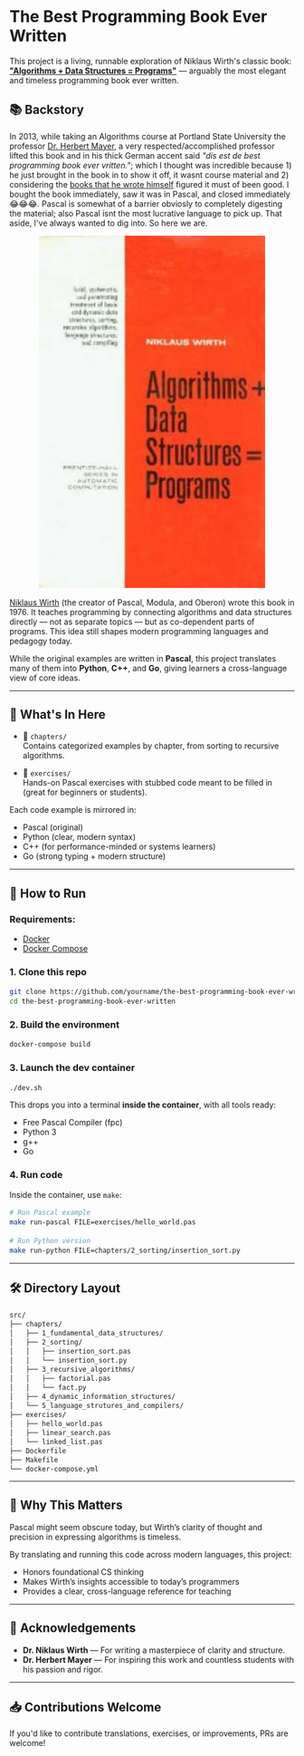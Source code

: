 # The Best Programming Book Ever Written

This project is a living, runnable exploration of Niklaus Wirth's classic book:  
[**"Algorithms + Data Structures = Programs"**](https://www.amazon.com/Algorithms-Structures-Prentice-Hall-Automatic-Computation/dp/0130224189) — arguably the most elegant and timeless programming book ever written.

## 📚 Backstory

In 2013, while taking an Algorithms course at Portland State University the professor [Dr. Herbert Mayer](https://de.wikipedia.org/wiki/Herbert_G._Mayer), a very respected/accomplished professor lifted this book and in his thick German accent said *"dis est de best programming book ever vritten."*; which I thought was incredible because 1) he just brought in the book in to show it off, it wasnt course material and 2) considering the [books that he wrote himself](https://www.amazon.com/Computers-Technology-Herbert-Mayer-Books/s?rh=n%3A5%2Cp_27%3AHerbert%2BMayer) figured it must of been good. I bought the book immediately, saw it was in Pascal, and closed immediately 😂😂😂. Pascal is somewhat of a barrier obviosly to completely digesting the material; also Pascal isnt the most lucrative language to pick up. That aside, I've always wanted to dig into. So here we are. 

<div align="center">
  <img src="assets/algorithms_data_structures_programs.jpg" alt="Cover of Algorithms + Data Structures = Programs" width="400"/>
</div>


[Niklaus Wirth](https://en.wikipedia.org/wiki/Niklaus_Wirth) (the creator of Pascal, Modula, and Oberon) wrote this book in 1976. It teaches programming by connecting algorithms and data structures directly — not as separate topics — but as co-dependent parts of programs. This idea still shapes modern programming languages and pedagogy today.

While the original examples are written in **Pascal**, this project translates many of them into **Python**, **C++**, and **Go**, giving learners a cross-language view of core ideas.

---

## 🧠 What's In Here

- 📂 `chapters/`  
  Contains categorized examples by chapter, from sorting to recursive algorithms.

- 📂 `exercises/`  
  Hands-on Pascal exercises with stubbed code meant to be filled in (great for beginners or students).

Each code example is mirrored in:
- Pascal (original)
- Python (clear, modern syntax)
- C++ (for performance-minded or systems learners)
- Go (strong typing + modern structure)

---

## 🚀 How to Run

### Requirements:
- [Docker](https://www.docker.com/)
- [Docker Compose](https://docs.docker.com/compose/)

### 1. Clone this repo

```bash
git clone https://github.com/yourname/the-best-programming-book-ever-written.git
cd the-best-programming-book-ever-written
```

### 2. Build the environment

```bash
docker-compose build
```

### 3. Launch the dev container

```bash
./dev.sh
```

This drops you into a terminal **inside the container**, with all tools ready:
- Free Pascal Compiler (fpc)
- Python 3
- g++
- Go

### 4. Run code

Inside the container, use `make`:

```bash
# Run Pascal example
make run-pascal FILE=exercises/hello_world.pas

# Run Python version
make run-python FILE=chapters/2_sorting/insertion_sort.py
```

---

## 🛠️ Directory Layout

```
src/
├── chapters/
│   ├── 1_fundamental_data_structures/
│   ├── 2_sorting/
│   │   ├── insertion_sort.pas
│   │   └── insertion_sort.py
│   ├── 3_recursive_algorithms/
│   │   ├── factorial.pas
│   │   └── fact.py
│   ├── 4_dynamic_information_structures/
│   └── 5_language_strutures_and_compilers/
├── exercises/
│   ├── hello_world.pas
│   ├── linear_search.pas
│   └── linked_list.pas
├── Dockerfile
├── Makefile
└── docker-compose.yml
```

---

## 🧠 Why This Matters

Pascal might seem obscure today, but Wirth’s clarity of thought and precision in expressing algorithms is timeless.

By translating and running this code across modern languages, this project:
- Honors foundational CS thinking
- Makes Wirth’s insights accessible to today’s programmers
- Provides a clear, cross-language reference for teaching

---

## 🙏 Acknowledgements

- **Dr. Niklaus Wirth** — For writing a masterpiece of clarity and structure.
- **Dr. Herbert Mayer** — For inspiring this work and countless students with his passion and rigor.

---

## 📥 Contributions Welcome

If you'd like to contribute translations, exercises, or improvements, PRs are welcome!

